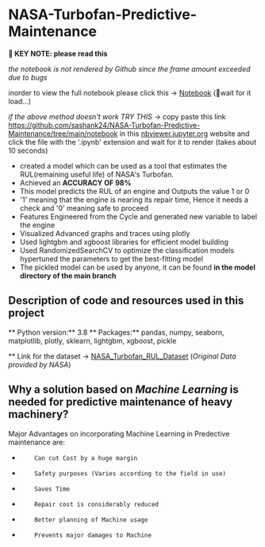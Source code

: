 # NASA-Turbofan-Predictive-Maintenance

**🔑 KEY NOTE: please read this**

*the notebook is not rendered by Github since the frame amount exceeded due to bugs*

inorder to view the full notebook please click this -> [Notebook](https://nbviewer.jupyter.org/github/sashank24/NASA-Turbofan-Predictive-Maintenance/blob/main/notebook/NASA_Turbo_Engine_RUL.ipynb) (📍wait for it load...)

*if the above method doesn't work TRY THIS* -> copy paste this link https://github.com/sashank24/NASA-Turbofan-Predictive-Maintenance/tree/main/notebook in this [nbviewer.jupyter.org](https://nbviewer.jupyter.org/) website and click the file with the '.ipynb' extension and wait for it to render (takes about 10 seconds) 

* created a model which can be used as a tool that estimates the RUL(remaining useful life) of NASA's Turbofan.
* Achieved an **ACCURACY OF 98%**
* This model predicts the RUL of an engine and Outputs the value 1 or 0 
* '1' meaning that the engine is nearing its repair time, Hence it needs a check and '0' meaning safe to proceed
* Features Engineered from the Cycle and generated new variable to label the engine 
* Visualized Advanced graphs and traces using plotly
* Used lightgbm and xgboost libraries for efficient model building
* Used RandomizedSearchCV to optimize the classification models hypertuned the parameters to get the best-fitting model
* The pickled model can be used by anyone, it can be found **in the model directory of the main branch**

## Description of code and resources used in this project
** Python version:** 3.8
** Packages:** pandas, numpy, seaborn, matplotlib, plotly, sklearn, lightgbm, xgboost, pickle

** Link for the dataset -> [NASA_Turbofan_RUL_Dataset](https://www.kaggle.com/darkside92/turbofan-predictive-maintenance-nasa)
(*Original Data provided by NASA*)

## Why a solution based on *Machine Learning* is needed for predictive maintenance of heavy machinery?

Major Advantages on incorporating Machine Learning in Predective maintenance are:

*         Can cut Cost by a huge margin
*         Safety purposes (Varies according to the field in use)
*         Saves Time 
*         Repair cost is considerably reduced
*         Better planning of Machine usage
*         Prevents major damages to Machine
